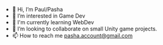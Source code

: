 - 👋 Hi, I’m Paul/Pasha
- 👀 I’m interested in Game Dev
- 🌱 I'm currently learning WebDev
- 💞️ I’m looking to collaborate on small Unity game projects.
- 📫 How to reach me pasha.account@gmail.com


